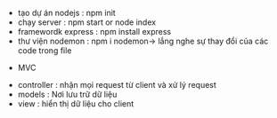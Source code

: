 - tạo dự án nodejs : npm init
- chạy server : npm start or node index
- framewordk express : npm install express
- thư viện nodemon : npm i nodemon-> lắng nghe sự thay đổi của các code trong file

* MVC

- controller : nhận mọi request từ client và xử lý request
- models : Nơi lưu trữ dữ liệu
- view : hiển thị dữ liệu cho client
